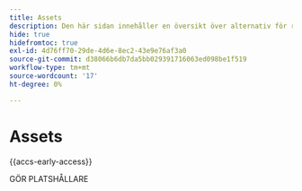 ```yaml
---
title: Assets
description: Den här sidan innehåller en översikt över alternativ för resurshantering som stöds av  [!DNL Adobe Commerce as a Cloud Service].
hide: true
hidefromtoc: true
exl-id: 4d76ff70-29de-4d6e-8ec2-43e9e76af3a0
source-git-commit: d38066b6db7da5bb029391716063ed098be1f519
workflow-type: tm+mt
source-wordcount: '17'
ht-degree: 0%

---
```


# Assets

{{accs-early-access}}

GÖR PLATSHÅLLARE
